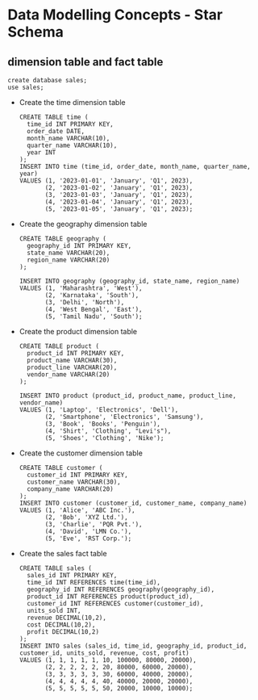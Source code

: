 # Data Modelling Concepts - Star Schema

## dimension table and fact table

    create database sales;
    use sales;


- Create the time dimension table
  
      CREATE TABLE time (
        time_id INT PRIMARY KEY,
        order_date DATE,
        month_name VARCHAR(10),
        quarter_name VARCHAR(10),
        year INT
      );
      INSERT INTO time (time_id, order_date, month_name, quarter_name, year)
      VALUES (1, '2023-01-01', 'January', 'Q1', 2023),
             (2, '2023-01-02', 'January', 'Q1', 2023),
             (3, '2023-01-03', 'January', 'Q1', 2023),
             (4, '2023-01-04', 'January', 'Q1', 2023),
             (5, '2023-01-05', 'January', 'Q1', 2023);



- Create the geography dimension table

      CREATE TABLE geography (
        geography_id INT PRIMARY KEY,
        state_name VARCHAR(20),
        region_name VARCHAR(20)
      );
      
      INSERT INTO geography (geography_id, state_name, region_name)
      VALUES (1, 'Maharashtra', 'West'),
             (2, 'Karnataka', 'South'),
             (3, 'Delhi', 'North'),
             (4, 'West Bengal', 'East'),
             (5, 'Tamil Nadu', 'South');

- Create the product dimension table
  
      CREATE TABLE product (
        product_id INT PRIMARY KEY,
        product_name VARCHAR(30),
        product_line VARCHAR(20),
        vendor_name VARCHAR(20)
      );
      
      INSERT INTO product (product_id, product_name, product_line, vendor_name)
      VALUES (1, 'Laptop', 'Electronics', 'Dell'),
             (2, 'Smartphone', 'Electronics', 'Samsung'),
             (3, 'Book', 'Books', 'Penguin'),
             (4, 'Shirt', 'Clothing', "Levi's"),
             (5, 'Shoes', 'Clothing', 'Nike');

- Create the customer dimension table

      CREATE TABLE customer (
        customer_id INT PRIMARY KEY,
        customer_name VARCHAR(30),
        company_name VARCHAR(20)
      );
      INSERT INTO customer (customer_id, customer_name, company_name)
      VALUES (1, 'Alice', 'ABC Inc.'),
             (2, 'Bob', 'XYZ Ltd.'),
             (3, 'Charlie', 'PQR Pvt.'),
             (4, 'David', 'LMN Co.'),
             (5, 'Eve', 'RST Corp.');


- Create the sales fact table
  
      CREATE TABLE sales (
        sales_id INT PRIMARY KEY,
        time_id INT REFERENCES time(time_id),
        geography_id INT REFERENCES geography(geography_id),
        product_id INT REFERENCES product(product_id),
        customer_id INT REFERENCES customer(customer_id),
        units_sold INT,
        revenue DECIMAL(10,2),
        cost DECIMAL(10,2),
        profit DECIMAL(10,2)
      );
      INSERT INTO sales (sales_id, time_id, geography_id, product_id, customer_id, units_sold, revenue, cost, profit)
      VALUES (1, 1, 1, 1, 1, 10, 100000, 80000, 20000),
             (2, 2, 2, 2, 2, 20, 80000, 60000, 20000),
             (3, 3, 3, 3, 3, 30, 60000, 40000, 20000),
             (4, 4, 4, 4, 4, 40, 40000, 20000, 20000),
             (5, 5, 5, 5, 5, 50, 20000, 10000, 10000);

